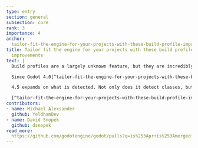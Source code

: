 ```yaml
---
type: entry
section: general
subsection: core
rank: 3
importance: 4
anchor: 
  tailor-fit-the-engine-for-your-projects-with-these-build-profile-improvements
title: Tailor fit the engine for your projects with these build profile 
  improvements
text: |
  Build profiles are a largely unknown feature, but they are incredibly useful. Especially with the latest improvements brought with 4.5.

  Since Godot 4.0[^tailor-fit-the-engine-for-your-projects-with-these-build-profile-improvements-since-godot-4-0], users can open _Project &gt; Customize Engine Build Configuration_ to access the "Edit Build Configuration Profile" window. This utility helps with selecting and even detecting which classes (i.e. which `Node`s, `Resource`s, and servers) are actually needed for the currently opened project. The idea is that by reducing the features to only the ones actually needed, users can build their own Godot template that is custom fit for their game.

  4.5 expands on what is detected. Not only does it detect classes, but can also now set correct build options. It also takes into account which classes are used by the project’s GDExtensions, preventing searching for a needle in a haystack.

  [^tailor-fit-the-engine-for-your-projects-with-these-build-profile-improvements-since-godot-4-0]: If you didn’t know about this feature, this is probably due to the fact that the documentation was somewhat lacking [until now](https://docs.godotengine.org/en/4.5/tutorials/editor/using_engine_compilation_configuration_editor.html); mea culpa.
contributors:
- name: Michael Alexsander
  github: YeldhamDev
- name: David Snopek
  github: dsnopek
read_more: 
  https://github.com/godotengine/godot/pulls?q=is%253Apr+is%253Amerged+103719+104129
---
```

